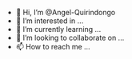 - 👋 Hi, I’m @Angel-Quirindongo
- 👀 I’m interested in ...
- 🌱 I’m currently learning ...
- 💞️ I’m looking to collaborate on ...
- 📫 How to reach me ...

<!---
Angel-Quirindongo/Angel-Quirindongo is a ✨ special ✨ repository because its `README.md` (this file) appears on your GitHub profile.
You can click the Preview link to take a look at your changes.
--->
